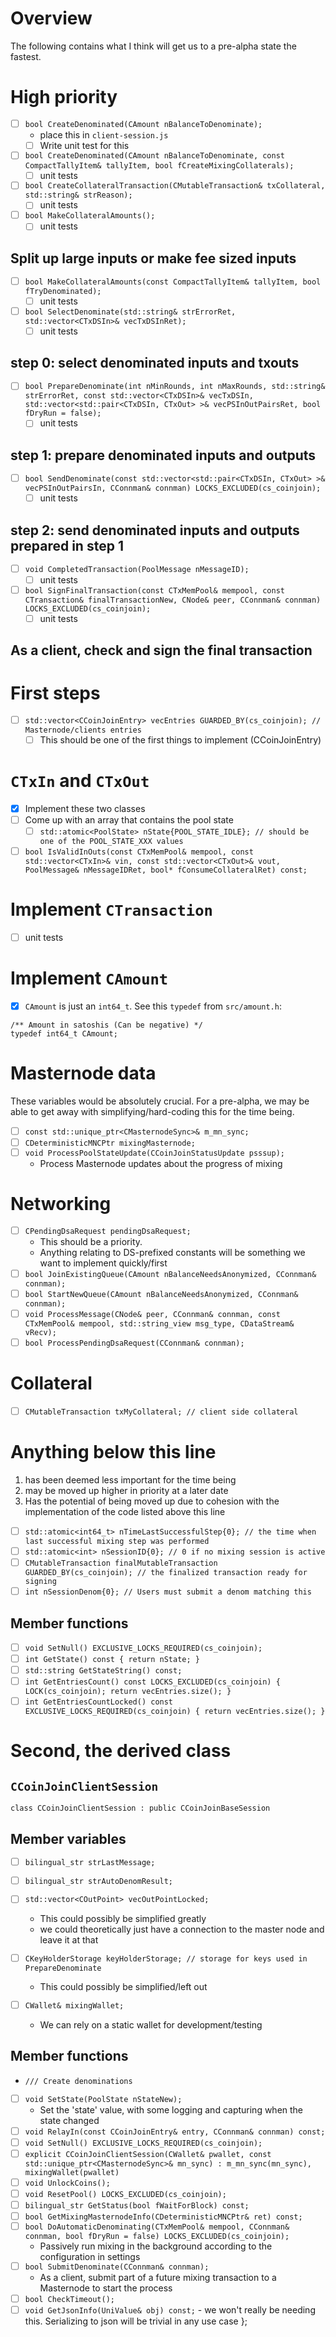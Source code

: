 # Overview

The following contains what I think will get us to a pre-alpha state the
fastest.

# High priority

-   [ ] `bool CreateDenominated(CAmount nBalanceToDenominate);`
    -   place this in `client-session.js`
    -   [ ] Write unit test for this
-   [ ] `bool CreateDenominated(CAmount nBalanceToDenominate, const CompactTallyItem& tallyItem, bool fCreateMixingCollaterals);`
    -   [ ] unit tests
-   [ ] `bool CreateCollateralTransaction(CMutableTransaction& txCollateral, std::string& strReason);`
    -   [ ] unit tests
-   [ ] `bool MakeCollateralAmounts();`
    -   [ ] unit tests

## Split up large inputs or make fee sized inputs

-   [ ] `bool MakeCollateralAmounts(const CompactTallyItem& tallyItem, bool fTryDenominated);`
    -   [ ] unit tests
-   [ ] `bool SelectDenominate(std::string& strErrorRet, std::vector<CTxDSIn>& vecTxDSInRet);`
    -   [ ] unit tests

## step 0: select denominated inputs and txouts

-   [ ] `bool PrepareDenominate(int nMinRounds, int nMaxRounds, std::string& strErrorRet, const std::vector<CTxDSIn>& vecTxDSIn, std::vector<std::pair<CTxDSIn, CTxOut> >& vecPSInOutPairsRet, bool fDryRun = false);`
    -   [ ] unit tests

## step 1: prepare denominated inputs and outputs

-   [ ] `bool SendDenominate(const std::vector<std::pair<CTxDSIn, CTxOut> >& vecPSInOutPairsIn, CConnman& connman) LOCKS_EXCLUDED(cs_coinjoin);`
    -   [ ] unit tests

## step 2: send denominated inputs and outputs prepared in step 1

-   [ ] `void CompletedTransaction(PoolMessage nMessageID);`
    -   [ ] unit tests
-   [ ] `bool SignFinalTransaction(const CTxMemPool& mempool, const CTransaction& finalTransactionNew, CNode& peer, CConnman& connman) LOCKS_EXCLUDED(cs_coinjoin);`
    -   [ ] unit tests

## As a client, check and sign the final transaction

# First steps

-   [ ] `std::vector<CCoinJoinEntry> vecEntries GUARDED_BY(cs_coinjoin); // Masternode/clients entries`
    -   [ ] This should be one of the first things to implement (CCoinJoinEntry)

# `CTxIn` and `CTxOut`

-   [x] Implement these two classes
-   [ ] Come up with an array that contains the pool state
    -   [ ] `std::atomic<PoolState> nState{POOL_STATE_IDLE}; // should be one of the POOL_STATE_XXX values`
-   [ ] `bool IsValidInOuts(const CTxMemPool& mempool, const std::vector<CTxIn>& vin, const std::vector<CTxOut>& vout, PoolMessage& nMessageIDRet, bool* fConsumeCollateralRet) const;`

# Implement `CTransaction`

-   [ ] unit tests

# Implement `CAmount`

-   [x] `CAmount` is just an `int64_t`. See this `typedef` from `src/amount.h`:

```
/** Amount in satoshis (Can be negative) */
typedef int64_t CAmount;
```

# Masternode data

These variables would be absolutely crucial. For a pre-alpha, we may be able to
get away with simplifying/hard-coding this for the time being.

-   [ ] `const std::unique_ptr<CMasternodeSync>& m_mn_sync;`
-   [ ] `CDeterministicMNCPtr mixingMasternode;`
-   [ ] `void ProcessPoolStateUpdate(CCoinJoinStatusUpdate psssup);`
    -   Process Masternode updates about the progress of mixing

# Networking

-   [ ] `CPendingDsaRequest pendingDsaRequest;`
    -   This should be a priority.
    -   Anything relating to DS-prefixed constants will be something we want to
        implement quickly/first
-   [ ] `bool JoinExistingQueue(CAmount nBalanceNeedsAnonymized, CConnman& connman);`
-   [ ] `bool StartNewQueue(CAmount nBalanceNeedsAnonymized, CConnman& connman);`
-   [ ] `void ProcessMessage(CNode& peer, CConnman& connman, const CTxMemPool& mempool, std::string_view msg_type, CDataStream& vRecv);`
-   [ ] `bool ProcessPendingDsaRequest(CConnman& connman);`

# Collateral

-   [ ] `CMutableTransaction txMyCollateral; // client side collateral`

# Anything below this line

1. has been deemed less important for the time being
2. may be moved up higher in priority at a later date
3. Has the potential of being moved up due to cohesion with the implementation
   of the code listed above this line

-   [ ] `std::atomic<int64_t> nTimeLastSuccessfulStep{0}; // the time when last successful mixing step was performed`
-   [ ] `std::atomic<int> nSessionID{0}; // 0 if no mixing session is active`
-   [ ] `CMutableTransaction finalMutableTransaction GUARDED_BY(cs_coinjoin); // the finalized transaction ready for signing`
-   [ ] `int nSessionDenom{0}; // Users must submit a denom matching this`

## Member functions

-   [ ] `void SetNull() EXCLUSIVE_LOCKS_REQUIRED(cs_coinjoin);`
-   [ ] `int GetState() const { return nState; }`
-   [ ] `std::string GetStateString() const;`
-   [ ] `int GetEntriesCount() const LOCKS_EXCLUDED(cs_coinjoin) { LOCK(cs_coinjoin); return vecEntries.size(); }`
-   [ ] `int GetEntriesCountLocked() const EXCLUSIVE_LOCKS_REQUIRED(cs_coinjoin) { return vecEntries.size(); }`

# Second, the derived class

## `CCoinJoinClientSession`

```
class CCoinJoinClientSession : public CCoinJoinBaseSession
```

## Member variables

-   [ ] `bilingual_str strLastMessage;`
-   [ ] `bilingual_str strAutoDenomResult;`
-   [ ] `std::vector<COutPoint> vecOutPointLocked;`

    -   This could possibly be simplified greatly
    -   we could theoretically just have a connection to the master node and
        leave it at that

-   [ ] `CKeyHolderStorage keyHolderStorage; // storage for keys used in PrepareDenominate`
    -   This could possibly be simplified/left out
-   [ ] `CWallet& mixingWallet;`
    -   We can rely on a static wallet for development/testing

## Member functions

-   `/// Create denominations`
-   [ ] `void SetState(PoolState nStateNew);`
    -   Set the 'state' value, with some logging and capturing when the state
        changed
-   [ ] `void RelayIn(const CCoinJoinEntry& entry, CConnman& connman) const;`
-   [ ] `void SetNull() EXCLUSIVE_LOCKS_REQUIRED(cs_coinjoin);`
-   [ ] `explicit CCoinJoinClientSession(CWallet& pwallet, const std::unique_ptr<CMasternodeSync>& mn_sync) : m_mn_sync(mn_sync), mixingWallet(pwallet)`
-   [ ] `void UnlockCoins();`
-   [ ] `void ResetPool() LOCKS_EXCLUDED(cs_coinjoin);`
-   [ ] `bilingual_str GetStatus(bool fWaitForBlock) const;`
-   [ ] `bool GetMixingMasternodeInfo(CDeterministicMNCPtr& ret) const;`
-   [ ] `bool DoAutomaticDenominating(CTxMemPool& mempool, CConnman& connman, bool fDryRun = false) LOCKS_EXCLUDED(cs_coinjoin);`
    -   Passively run mixing in the background according to the configuration in
        settings
-   [ ] `bool SubmitDenominate(CConnman& connman);`
    -   As a client, submit part of a future mixing transaction to a Masternode
        to start the process
-   [ ] `bool CheckTimeout();`
-   [ ] `void GetJsonInfo(UniValue& obj) const;` - we won't really be needing
        this. Serializing to json will be trivial in any use case };
